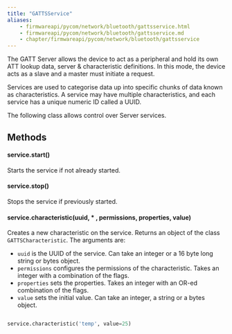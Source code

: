 ```yaml
---
title: "GATTSService"
aliases:
    - firmwareapi/pycom/network/bluetooth/gattsservice.html
    - firmwareapi/pycom/network/bluetooth/gattsservice.md
    - chapter/firmwareapi/pycom/network/bluetooth/gattsservice
---
```


The GATT Server allows the device to act as a peripheral and hold its own ATT lookup data, server & characteristic definitions. In this mode, the device acts as a slave and a master must initiate a request.

Services are used to categorise data up into specific chunks of data known as characteristics. A service may have multiple characteristics, and each service has a unique numeric ID called a UUID.

The following class allows control over Server services.

## Methods

#### service.start()

Starts the service if not already started.

#### service.stop()

Stops the service if previously started.

#### service.characteristic(uuid, \* , permissions, properties, value)

Creates a new characteristic on the service. Returns an object of the class `GATTSCharacteristic`. The arguments are:

* `uuid` is the UUID of the service. Can take an integer or a 16 byte long string or bytes object.
* `permissions` configures the permissions of the characteristic. Takes an integer with a combination of the flags.
* `properties` sets the properties. Takes an integer with an OR-ed combination of the flags.
* `value` sets the initial value. Can take an integer, a string or a bytes object.

```python

service.characteristic('temp', value=25)
```

